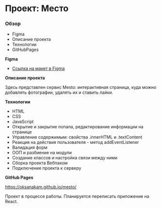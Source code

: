 # Проект: Место

### Обзор

* Figma
* Описание проекта
* Технологии
* GitHubPages

**Figma**

* [Ссылка на макет в Figma](https://www.figma.com/file/2cn9N9jSkmxD84oJik7xL7/JavaScript.-Sprint-4?node-id=0%3A1)

**Описание проекта**

Здесь представлен сервис Mesto: интерактивная страница, куда можно добавлять фотографии, удалять их и ставить лайки.

**Технологии**

* HTML
* CSS 
* JavaScript 
* Открытие и закрытие попапа, редактирование информации на странице
* Управление содержимым: свойства .innerHTML и .textContent
* Реакция на действия пользователя - метод addEventListener
* Валидация форм
* ООП и разбиение на модули
* Создание классов и настройка связи между ними
* Сборка проекта Вебпаком
* Подключение проекта к серверу

**GitHub Pages**

https://oksanakam.github.io/mesto/

Проект в процессе работы. Планируется переписать приложение на React.